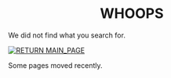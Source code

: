 <h1 align="center">WHOOPS</h1>

We did not find what you search for.

[![RETURN MAIN_PAGE](https://img.shields.io/badge/RETURN_MAIN_PAGE-ffffff?style=for-the-badge)](https://raven-sgwc.github.io/SCP-FC)

Some pages moved recently.
